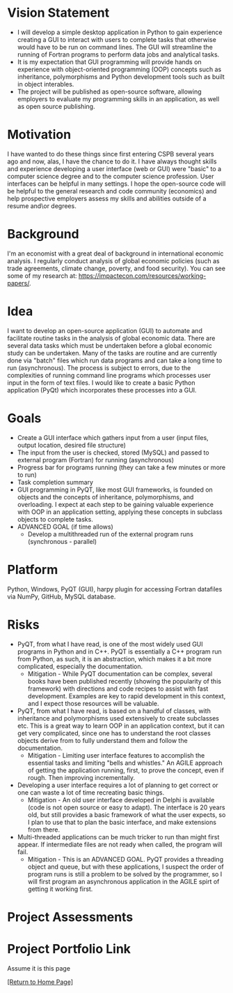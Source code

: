 # Vision Statement
* I will develop a simple desktop application in Python to gain experience creating a GUI to interact with users to complete tasks that otherwise would have to be run on command lines.  The GUI will streamline the running of Fortran programs to perform data jobs and analytical tasks.  
* It is my expectation that GUI programming will provide hands on experience with object-oriented programming (OOP) concepts such as inheritance, polymorphisms and Python development tools such as built in object interables. 
* The project will be published as open-source software, allowing employers to evaluate my programming skills in an application, as well as open source publishing.
# Motivation
I have wanted to do these things since first entering CSPB several years ago and now, alas, I have the chance to do it. I have always thought skills and experience developing a user interface (web or GUI) were "basic" to a computer science degree and to the computer science profession.  User interfaces can be helpful in many settings. I hope the open-source code will be helpful to the general research and code community (economics) and help prospective employers assess my skills and abilities outside of a resume and\or degrees.

# Background
I'm an economist with a great deal of background in international economic analysis.  I regularly conduct analysis of global economic policies (such as trade agreements, climate change, poverty, and food security).   You can see some of my research at: https://impactecon.com/resources/working-papers/.
# Idea
I want to develop an open-source application (GUI) to automate and facilitate routine tasks in the analysis of global economic data.  There are several data tasks which must be undertaken before a global economic study can be undertaken. Many of the tasks are routine and are currently done via "batch" files which run data programs and can take a long time to run (asynchronous).  The process is subject to errors, due to the complexities of running command line programs which processes user input in the form of text files.  I would like to create a basic Python application (PyQt) which incorporates these processes into a GUI. 
# Goals
* Create a GUI interface which gathers input from a user (input files, output location, desired file structure)
* The input from the user is checked, stored (MySQL) and passed to external program (Fortran) for running (asynchronous)
* Progress bar for programs running (they can take a few minutes or more to run)
* Task completion summary
* GUI programming in PyQT, like most GUI frameworks, is founded on objects and the concepts of inheritance, polymorphisms, and overloading.  I expect at each step to be gaining valuable experience with OOP in an application setting, applying these concepts in subclass objects to complete tasks.
* ADVANCED GOAL (if time allows)
    * Develop a multithreaded run of the external program runs (synchronous - parallel)

# Platform
Python, Windows, PyQT (GUI), harpy plugin for accessing Fortran datafiles via NumPy, GitHub, MySQL database.

# Risks
* PyQT, from what I have read, is one of the most widely used GUI programs in Python and in C++.  PyQT is essentially a C++ program run from Python, as such, it is an abstraction, which makes it a bit more complicated, especially the documentation. 
    * Mitigation - While PyQT documentation can be complex, several books have been published recently (showing the popularity of this framework) with directions and code recipes to assist with fast development.  Examples are key to rapid development in this context, and I expect those resources will be valuable.
* PyQT, from what I have read, is based on a handful of classes, with inheritance and polymorphisms used extensively to create subclasses etc.  This is a great way to learn OOP in an application context, but it can get very complicated, since one has to understand the root classes objects derive from to fully understand them and follow the documentation.
    * Mitigation - Limiting user interface features to accomplish the essential tasks and limiting "bells and whistles."  An AGILE approach of getting the application running, first, to prove the concept, even if rough.  Then improving incrementally.  
* Developing a user interface requires a lot of planning to get correct or one can waste a lot of time recreating basic things.
    * Mitigation - An old user interface developed in Delphi is available (code is not open source or easy to adapt).  The interface is 20 years old, but still provides a basic framework of what the user expects, so I plan to use that to plan the basic interface, and make extensions from there.
* Multi-threaded applications can be much tricker to run than might first appear.  If intermediate files are not ready when called, the program will fail. 
    *  Mitigation - This is an ADVANCED GOAL.  PyQT provides a threading object and queue, but with these applications, I suspect the order of program runs is still a problem to be solved by the programmer, so I will first program an asynchronous application in the AGILE spirt of getting it working first.



# Project Assessments
# Project Portfolio Link
Assume it is this page


[[Return to Home Page]](https://pedrocu.github.io)
